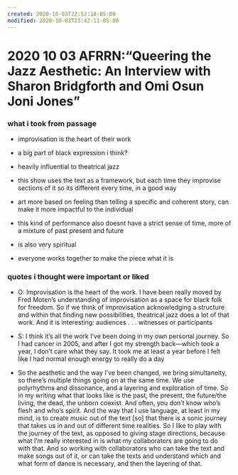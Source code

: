 ```yaml
---
created: 2020-10-03T22:52:18-05:00
modified: 2020-10-03T23:42:11-05:00
---
```


# 2020 10 03 AFRRN:“Queering the Jazz Aesthetic: An Interview with﻿ Sharon Bridgforth and Omi Osun Joni Jones”

### what i took from passage

- improvisation is the heart of their work
-	a big part of black expression i think?
-	heavily influential to theatrical jazz

- this show uses the text as a framework, but each time they improvise sections of it so its different every time, in a good way
- art more based on feeling than telling a specific and coherent story, can make it more impactful to the individual
- this kind of performance also doesnt have a strict sense of time, more of a mixture of past present and future

- is also very spiritual
- everyone works together to make the piece what it is

### quotes i thought were important or liked

- O: Improvisation is the heart of the work. I have been really moved
by Fred Moten’s understanding of improvisation as a space for black folk
for freedom. So if we think of improvisation acknowledging a structure and
within that finding new possibilities, theatrical jazz does a lot of that work.
And it is interesting: audiences . . . witnesses or participants

- S: I think it’s all the work I’ve been doing in my own personal journey.
So I had cancer in 2005, and after I got my strength back—which took a
year, I don’t care what they say. It took me at least a year before I felt like
I had normal enough energy to really do a day

- So the aesthetic and the way
I’ve been changed, we bring simultaneity, so there’s multiple things going
on at the same time. We use polyrhythms and dissonance, and a layering and
exploration of time. So in my writing what that looks like is the past, the
present, the future/the living, the dead, the unborn coexist. And often, you
don’t know who’s flesh and who’s spirit. And the way that I use language, at
least in my mind, is to create music out of the text [so] that there is a sonic
journey that takes us in and out of different time realities. So I like to play
with the journey of the text, as opposed to giving stage directions, because
what I’m really interested in is what my collaborators are going to do with
that. And so working with collaborators who can take the text and make
songs out of it, or can take the texts and understand which and what form
of dance is necessary, and then the layering of that.